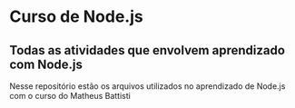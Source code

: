 # Curso de Node.js

## Todas as atividades que envolvem aprendizado com Node.js

Nesse repositório estão os arquivos utilizados no aprendizado de Node.js com o curso do Matheus Battisti
